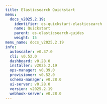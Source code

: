 ```yaml
---
title: Elasticsearch Quickstart
menu:
  docs_v2025.2.19:
    identifier: es-quickstart-elasticsearch
    name: Quickstart
    parent: es-elasticsearch-guides
    weight: 15
menu_name: docs_v2025.2.19
info:
  autoscaler: v0.37.0
  cli: v0.52.0
  dashboard: v0.28.0
  installer: v2025.2.19
  ops-manager: v0.39.0
  provisioner: v0.52.0
  schema-manager: v0.28.0
  ui-server: v0.28.0
  version: v2025.2.19
  webhook-server: v0.28.0
---
```


